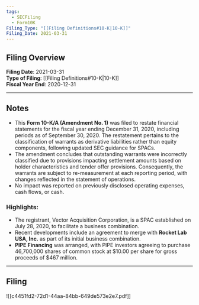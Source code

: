 ```yaml
---
tags:
  - SECFiling
  - Form10K
Filing_Type: "[[Filing Definitions#10-K|10-K]]"
Filing_Date: 2021-03-31
---
```


## Filing Overview

**Filing Date**: 2021-03-31  
**Type of Filing**: [[Filing Definitions#10-K|10-K]]  
**Fiscal Year End**: 2020-12-31  

---

## Notes

- This **Form 10-K/A (Amendment No. 1)** was filed to restate financial statements for the fiscal year ending December 31, 2020, including periods as of September 30, 2020. The restatement pertains to the classification of warrants as derivative liabilities rather than equity components, following updated SEC guidance for SPACs.
- The amendment concludes that outstanding warrants were incorrectly classified due to provisions impacting settlement amounts based on holder characteristics and tender offer provisions. Consequently, the warrants are subject to re-measurement at each reporting period, with changes reflected in the statement of operations.
- No impact was reported on previously disclosed operating expenses, cash flows, or cash.

### Highlights:

- The registrant, Vector Acquisition Corporation, is a SPAC established on July 28, 2020, to facilitate a business combination.
- Recent developments include an agreement to merge with **Rocket Lab USA, Inc.** as part of its initial business combination.
- **PIPE Financing** was arranged, with PIPE investors agreeing to purchase 46,700,000 shares of common stock at $10.00 per share for gross proceeds of $467 million.

---

## Filing

![[c4451fd2-72d1-44aa-84bb-649de573e2e7.pdf]]
